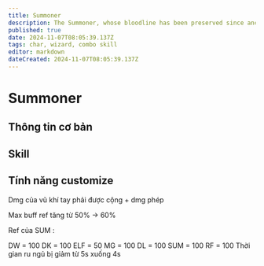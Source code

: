 ```yaml
---
title: Summoner
description: The Summoner, whose bloodline has been preserved since ancient times, possess a natural gift in manipulative wizardry and communicating with another dimension to summon monsters
published: true
date: 2024-11-07T08:05:39.137Z
tags: char, wizard, combo skill
editor: markdown
dateCreated: 2024-11-07T08:05:39.137Z
---
```


# Summoner

## Thông tin cơ bản

## Skill

## Tính năng customize

Dmg của vũ khí tay phải được cộng + dmg phép

Max buff ref tăng từ 50% -> 60%

Ref của SUM :

DW = 100
DK = 100
ELF = 50
MG = 100
DL = 100
SUM = 100
RF = 100
Thời gian ru ngủ bị giảm từ 5s xuống 4s
